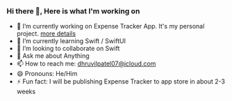 ### Hi there 👋, Here is what I'm working on

<!--
**dhruvilpatel07/dhruvilpatel07** is a ✨ _special_ ✨ repository because its `README.md` (this file) appears on your GitHub profile.

Here are some ideas to get you started:
-->
- 🔭 I’m currently working on Expense Tracker App. It's my personal project. [more details](https://github.com/dhruvilpatel07/Expense-Tracker) 
- 🌱 I’m currently learning Swift / SwiftUI
- 👯 I’m looking to collaborate on Swift
- 💬 Ask me about Anything
- 📫 How to reach me: dhruvilpatel07@icloud.com
- 😄 Pronouns: He/Him
- ⚡ Fun fact: I will be publishing Expense Tracker to app store in about 2-3 weeks
<!--
- 🤔 I’m looking for help with ... 
-->

